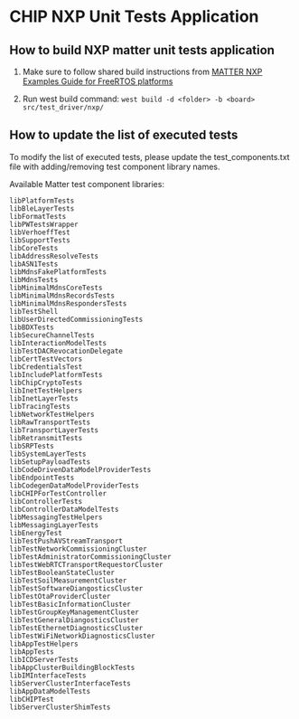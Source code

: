 # CHIP NXP Unit Tests Application

## How to build NXP matter unit tests application

1. Make sure to follow shared build instructions from
   [MATTER NXP Examples Guide for FreeRTOS platforms](../../../docs/platforms/nxp/nxp_examples_freertos_platforms.md#set-up-the-build-environment)

2. Run west build command:
   `west build -d <folder> -b <board> src/test_driver/nxp/`

## How to update the list of executed tests

To modify the list of executed tests, please update the test_components.txt file
with adding/removing test component library names.

Available Matter test component libraries:

```
libPlatformTests
libBleLayerTests
libFormatTests
libPWTestsWrapper
libVerhoeffTest
libSupportTests
libCoreTests
libAddressResolveTests
libASN1Tests
libMdnsFakePlatformTests
libMdnsTests
libMinimalMdnsCoreTests
libMinimalMdnsRecordsTests
libMinimalMdnsRespondersTests
libTestShell
libUserDirectedCommissioningTests
libBDXTests
libSecureChannelTests
libInteractionModelTests
libTestDACRevocationDelegate
libCertTestVectors
libCredentialsTest
libIncludePlatformTests
libChipCryptoTests
libInetTestHelpers
libInetLayerTests
libTracingTests
libNetworkTestHelpers
libRawTransportTests
libTransportLayerTests
libRetransmitTests
libSRPTests
libSystemLayerTests
libSetupPayloadTests
libCodeDrivenDataModelProviderTests
libEndpointTests
libCodegenDataModelProviderTests
libCHIPForTestController
libControllerTests
libControllerDataModelTests
libMessagingTestHelpers
libMessagingLayerTests
libEnergyTest
libTestPushAVStreamTransport
libTestNetworkCommissioningCluster
libTestAdministratorCommissioningCluster
libTestWebRTCTransportRequestorCluster
libTestBooleanStateCluster
libTestSoilMeasurementCluster
libTestSoftwareDiangosticsCluster
libTestOtaProviderCluster
libTestBasicInformationCluster
libTestGroupKeyManagementCluster
libTestGeneralDiangosticsCluster
libTestEthernetDiagnosticsCluster
libTestWiFiNetworkDiagnosticsCluster
libAppTestHelpers
libAppTests
libICDServerTests
libAppClusterBuildingBlockTests
libIMInterfaceTests
libServerClusterInterfaceTests
libAppDataModelTests
libCHIPTest
libServerClusterShimTests
```
